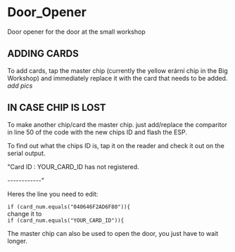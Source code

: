 # Door_Opener
Door opener for the door at the small workshop

## ADDING CARDS

To add cards, tap the master chip (currently the yellow erární chip in the Big Workshop) and immediately replace it with the card that needs to be added.
*add pics*

## IN CASE CHIP IS LOST
To make another chip/card the master chip. just add/replace the comparitor in line 50 of the code with the new chips ID and flash the ESP.

To find out what the chips ID is, tap it on the reader and check it out on the serial output.

"Card ID : YOUR_CARD_ID has not registered. 

------------"

  Heres the line you need to edit:
  
```if (card_num.equals("040646F2AD6F80")){```   
change it to   
```if (card_num.equals("YOUR_CARD_ID")){```

The master chip can also be used to open the door, you just have to wait longer.



